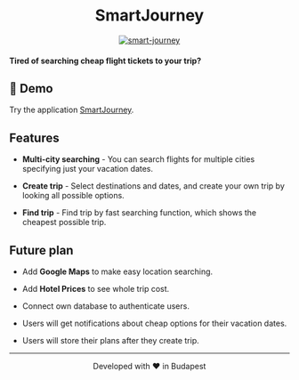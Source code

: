 <h1 align="center">
  SmartJourney
</h1>

<p align="center">
  <a href="https://github.com/omiaow/smart-journey/blob/main/LICENSE" target="blank">
    <img src="https://img.shields.io/github/license/omiaow/smart-journey?style=flat-square" alt="smart-journey" />
  </a>
</p>

#### Tired of searching cheap flight tickets to your trip?

## 🚀 Demo

Try the application [SmartJourney](https://smartjourney.netlify.app/).

## Features

- **Multi-city searching** - You can search flights for multiple cities specifying just your vacation dates.

- **Create trip** - Select destinations and dates, and create your own trip by looking all possible options.

- **Find trip** - Find trip by fast searching function, which shows the cheapest possible trip.

## Future plan

- Add **Google Maps** to make easy location searching.

- Add **Hotel Prices** to see whole trip cost.

- Connect own database to authenticate users.

- Users will get notifications about cheap options for their vacation dates.

- Users will store their plans after they create trip.

<hr>
<p align="center">
  Developed with ❤️ in Budapest
</p>
